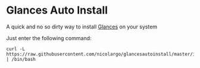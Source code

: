 Glances Auto Install
====================

A quick and no so dirty way to install [Glances](https://github.com/nicolargo/glances) on your system

Just enter the following command:

    curl -L https://raw.githubusercontent.com/nicolargo/glancesautoinstall/master/install.sh | /bin/bash

